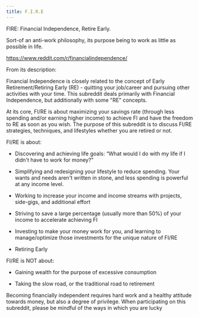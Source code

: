 ```yaml
---
title: F.I.R.E
---
```




FIRE: Financial Independence, Retire Early.

Sort-of an anti-work philosophy, its purpose being to work as little as possible in life. 

https://www.reddit.com/r/financialindependence/

From its description:

Financial Independence is closely related to the concept of Early Retirement/Retiring Early (RE) - quitting your job/career and pursuing other activities with your time. This subreddit deals primarily with Financial Independence, but additionally with some "RE" concepts.

At its core, FI/RE is about maximizing your savings rate (through less spending and/or earning higher income) to achieve FI and have the freedom to RE as soon as you wish. The purpose of this subreddit is to discuss FI/RE strategies, techniques, and lifestyles whether you are retired or not.

FI/RE is about:

- Discovering and achieving life goals: “What would I do with my life if I didn't have to work for money?"

- Simplifying and redesigning your lifestyle to reduce spending. Your wants and needs aren't written in stone, and less spending is powerful at any income level.

- Working to increase your income and income streams with projects, side-gigs, and additional effort

- Striving to save a large percentage (usually more than 50%) of your income to accelerate achieving FI

- Investing to make your money work for you, and learning to manage/optimize those investments for the unique nature of FI/RE

- Retiring Early

FI/RE is NOT about:

- Gaining wealth for the purpose of excessive consumption

- Taking the slow road, or the traditional road to retirement

Becoming financially independent requires hard work and a healthy attitude towards money, but also a degree of privilege. When participating on this subreddit, please be mindful of the ways in which you are lucky